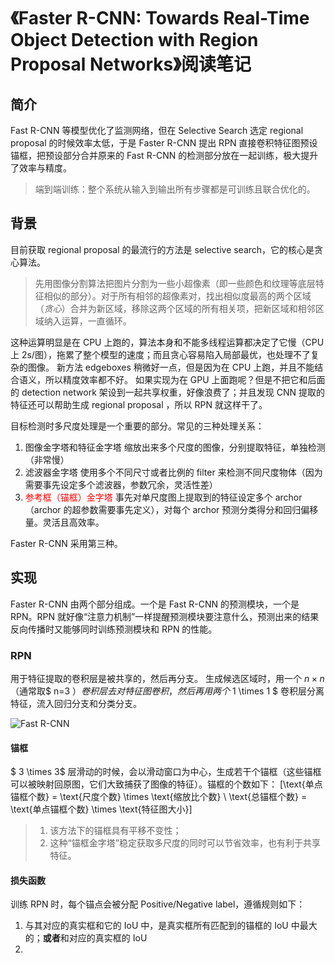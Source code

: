 # 《Faster R-CNN: Towards Real-Time Object Detection with Region Proposal Networks》阅读笔记

## 简介

Fast R-CNN 等模型优化了监测网络，但在 Selective Search 选定 regional proposal 的时候效率太低，于是 Faster R-CNN 提出 RPN 直接卷积特征图预设锚框，把预设部分合并原来的 Fast R-CNN 的检测部分放在一起训练，极大提升了效率与精度。

> 端到端训练：整个系统从输入到输出所有步骤都是可训练且联合优化的。

## 背景

目前获取 regional proposal 的最流行的方法是 selective search，它的核心是贪心算法。

> 先用图像分割算法把图片分割为一些小超像素（即一些颜色和纹理等底层特征相似的部分）。对于所有相邻的超像素对，找出相似度最高的两个区域（_贪心_）合并为新区域，移除这两个区域的所有相关项，把新区域和相邻区域纳入运算，一直循环。

这种运算明显是在 CPU 上跑的，算法本身和不能多线程运算都决定了它慢（CPU 上 2s/图），拖累了整个模型的速度；而且贪心容易陷入局部最优，也处理不了复杂的图像。
新方法 edgeboxes 稍微好一点，但是因为在 CPU 上跑，并且不能结合语义，所以精度效率都不好。
如果实现为在 GPU 上面跑呢？但是不把它和后面的 detection network 架设到一起共享权重，好像浪费了；并且发现 CNN 提取的特征还可以帮助生成 regional proposal ，所以 RPN 就这样干了。

目标检测时多尺度处理是一个重要的部分。常见的三种处理关系：

1. 图像金字塔和特征金字塔
   缩放出来多个尺度的图像，分别提取特征，单独检测（非常慢）
2. 滤波器金字塔
   使用多个不同尺寸或者比例的 filter 来检测不同尺度物体（因为需要事先设定多个滤波器，参数冗余，灵活性差）
3. <span style="color:#ff0000;">参考框（锚框）金字塔</span>
   事先对单尺度图上提取到的特征设定多个 archor（archor 的超参数需要事先定义），对每个 archor 预测分类得分和回归偏移量。灵活且高效率。

Faster R-CNN 采用第三种。

## 实现

Faster R-CNN 由两个部分组成。一个是 Fast R-CNN 的预测模块，一个是 RPN。RPN 就好像“注意力机制”一样提醒预测模块要注意什么，预测出来的结果反向传播时又能够同时训练预测模块和 RPN 的性能。

### RPN

用于特征提取的卷积层是被共享的，然后再分支。
生成候选区域时，用一个 $n \times n$（通常取$ n=3 $）卷积层去对特征图卷积，然后再用两个$ 1 \times 1 $ 卷积层分离特征，流入回归分支和分类分支。

![Fast R-CNN](https://i-blog.csdnimg.cn/blog_migrate/ba0c97faa89609a00585971f89631d7b.png)

#### 锚框

$ 3 \times 3$ 层滑动的时候，会以滑动窗口为中心，生成若干个锚框（这些锚框可以被映射回原图，它们大致捕获了图像的特征）。锚框的个数如下：
\[\text{单点锚框个数} = \text{尺度个数} \times \text{缩放比个数} \\
\text{总锚框个数} = \text{单点锚框个数} \times \text{特征图大小}\]

> 1. 该方法下的锚框具有平移不变性；
> 2. 这种“锚框金字塔”稳定获取多尺度的同时可以节省效率，也有利于共享特征。

#### 损失函数

训练 RPN 时，每个锚点会被分配 Positive/Negative label，遵循规则如下：

1. 与其对应的真实框和它的 IoU 中，是真实框所有匹配到的锚框的 IoU 中最大的；**或者**和对应的真实框的 IoU
2.
